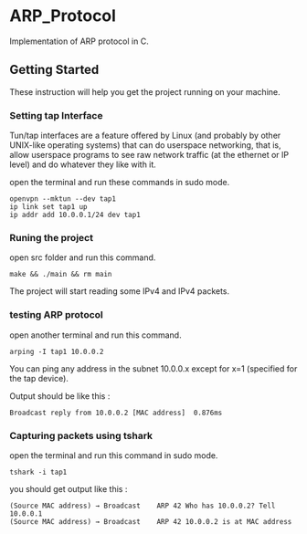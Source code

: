 # ARP_Protocol

Implementation of ARP protocol in C.

## Getting Started

These instruction will help you get the project running on your machine.

### Setting tap Interface

Tun/tap interfaces are a feature offered by Linux (and probably by other UNIX-like operating systems) that can do userspace networking,
that is, allow userspace programs to see raw network traffic (at the ethernet or IP level) and do whatever they like with it.

open the terminal and run these commands in sudo mode.

```
openvpn --mktun --dev tap1
ip link set tap1 up
ip addr add 10.0.0.1/24 dev tap1
```

### Runing the project

open src folder and run this command.

```
make && ./main && rm main
```

The project will start reading some IPv4 and IPv4 packets.

### testing ARP protocol

open another terminal and run this command.


```
arping -I tap1 10.0.0.2
```

You can ping any address in the subnet 10.0.0.x except for x=1 (specified for the tap device).

Output should be like this :

```
Broadcast reply from 10.0.0.2 [MAC address]  0.876ms
```
### Capturing packets using tshark

open the terminal and run this command in sudo mode.

```
tshark -i tap1
```

you should get output like this :

```
(Source MAC address) → Broadcast    ARP 42 Who has 10.0.0.2? Tell 10.0.0.1
(Source MAC address) → Broadcast    ARP 42 10.0.0.2 is at MAC address
```
